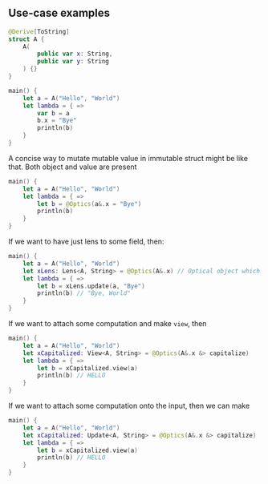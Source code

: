 ## Use-case examples

```swift
@Derive[ToString]
struct A {
	A(
		public var x: String,
		public var y: String
	) {}
}

main() {
	let a = A("Hello", "World")
	let lambda = { => 
		var b = a
		b.x = "Bye"
		println(b)
	}
}
```

A concise way to mutate mutable value in immutable struct might be like that. Both object and value are present
```swift
main() {
	let a = A("Hello", "World")
	let lambda = { => 
		let b = @Optics(a&.x = "Bye")
		println(b)
	}
}
```
If we want to have just lens to some field, then:
```swift
main() {
	let a = A("Hello", "World")
	let xLens: Lens<A, String> = @Optics(A&.x) // Optical object which didn't capture object of type
	let lambda = { =>
		let b = xLens.update(a, "Bye")
		println(b) // "Bye, World"
	}
}
```
If we want to attach some computation and make `view`, then
```swift
main() {
	let a = A("Hello", "World")
	let xCapitalized: View<A, String> = @Optics(A&.x &> capitalize)
	let lambda = { =>
		let b = xCapitalized.view(a)
		println(b) // HELLO
	}
}
```

If we want to attach some computation onto the input, then we can make
```swift
main() {
	let a = A("Hello", "World")
	let xCapitalized: Update<A, String> = @Optics(A&.x &> capitalize)
	let lambda = { =>
		let b = xCapitalized.view(a)
		println(b) // HELLO
	}
}
```